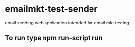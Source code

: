 # emailmkt-test-sender
email sending web application intended for email mkt testing. 

## To run type npm run-script run

